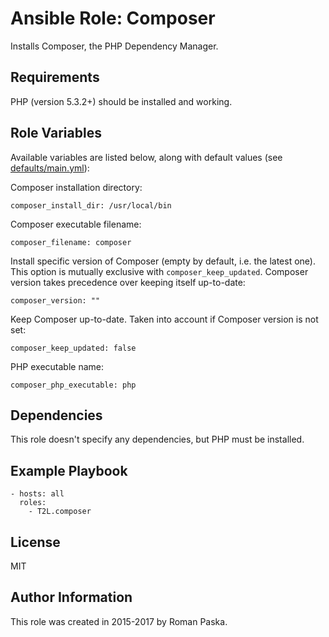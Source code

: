 # Ansible Role: Composer

Installs Composer, the PHP Dependency Manager.

## Requirements

PHP (version 5.3.2+) should be installed and working.

## Role Variables

Available variables are listed below, along with default values (see [defaults/main.yml](defaults/main.yml)):

Composer installation directory:

    composer_install_dir: /usr/local/bin

Composer executable filename:

    composer_filename: composer

Install specific version of Composer (empty by default, i.e. the latest one). This option is mutually exclusive with `composer_keep_updated`. Composer version takes precedence over keeping itself up-to-date:

    composer_version: ""

Keep Composer up-to-date. Taken into account if Composer version is not set:

    composer_keep_updated: false

PHP executable name:

    composer_php_executable: php

## Dependencies

This role doesn't specify any dependencies, but PHP must be installed.

## Example Playbook

    - hosts: all
      roles:
        - T2L.composer

## License

MIT

## Author Information

This role was created in 2015-2017 by Roman Paska.

